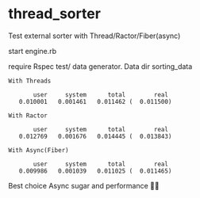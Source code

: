 # thread_sorter
Test external sorter with Thread/Ractor/Fiber(async)

start engine.rb

require Rspec test/ data generator. Data dir sorting_data


```
With Threads

       user     system      total        real
   0.010001   0.001461   0.011462 (  0.011500)
```

```
With Ractor

       user     system      total        real
   0.012769   0.001676   0.014445 (  0.013843)
```
```
With Async(Fiber)

       user     system      total        real
   0.009986   0.001039   0.011025 (  0.011465)
```

Best choice Async sugar and performance 🚀🚀